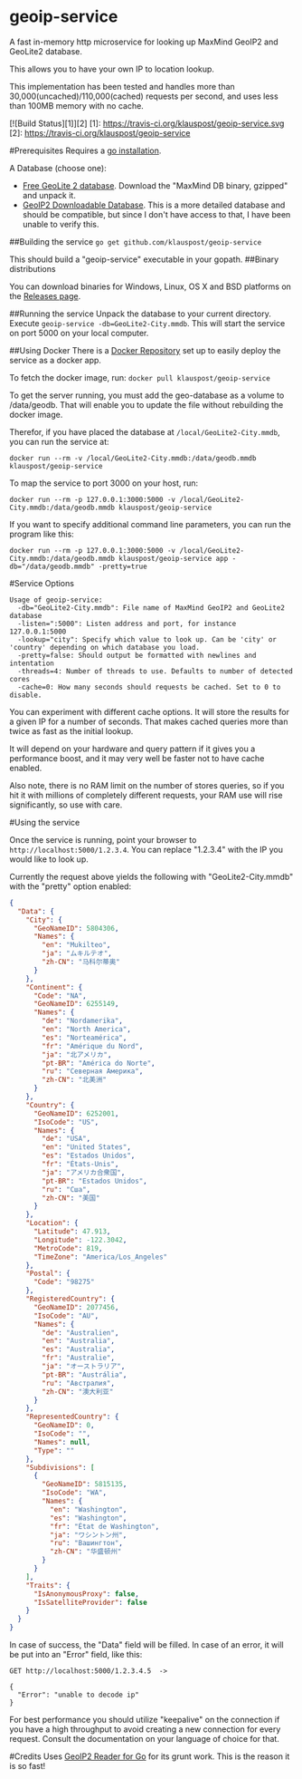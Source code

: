 geoip-service
=============

A fast in-memory http microservice for looking up MaxMind GeoIP2 and GeoLite2 database.

This allows you to have your own IP to location lookup.

This implementation has been tested and handles more than 30,000(uncached)/110,000(cached) requests per second, and uses less than 100MB memory with no cache.

[![Build Status][1]][2]
[1]: https://travis-ci.org/klauspost/geoip-service.svg
[2]: https://travis-ci.org/klauspost/geoip-service

#Prerequisites
Requires a [go installation](https://golang.org/dl/).

A Database (choose one):
* [Free GeoLite 2 database](http://dev.maxmind.com/geoip/geoip2/geolite2/). Download the "MaxMind DB binary, gzipped" and unpack it.
* [GeoIP2 Downloadable Database](http://dev.maxmind.com/geoip/geoip2/downloadable/). This is a more detailed database and should be compatible, but since I don't have access to that, I have been unable to verify this.

##Building the service
```go get github.com/klauspost/geoip-service```

This should build a "geoip-service" executable in your gopath.
##Binary distributions

You can download binaries for Windows, Linux, OS X and BSD platforms on the [Releases page](https://github.com/klauspost/geoip-service/releases).

##Running the service
Unpack the database to your current directory. Execute ```geoip-service -db=GeoLite2-City.mmdb```. This will start the service on port 5000 on your local computer.

##Using Docker
There is a [Docker Repository](https://registry.hub.docker.com/u/klauspost/geoip-service/) set up to easily deploy the service as a docker app.

To fetch the docker image, run:
`docker pull klauspost/geoip-service`

To get the server running, you must add the geo-database as a volume to /data/geodb. That will enable you to update the file without rebuilding the docker image.

Therefor, if you have placed the database at ```/local/GeoLite2-City.mmdb```, you can run the service at:

`docker run --rm -v /local/GeoLite2-City.mmdb:/data/geodb.mmdb klauspost/geoip-service`

To map the service to port 3000 on your host, run:

`docker run --rm -p 127.0.0.1:3000:5000 -v /local/GeoLite2-City.mmdb:/data/geodb.mmdb klauspost/geoip-service`

If you want to specify additional command line parameters, you can run the program like this:

`docker run --rm -p 127.0.0.1:3000:5000 -v /local/GeoLite2-City.mmdb:/data/geodb.mmdb klauspost/geoip-service app -db="/data/geodb.mmdb" -pretty=true`


#Service Options

```
Usage of geoip-service:
  -db="GeoLite2-City.mmdb": File name of MaxMind GeoIP2 and GeoLite2 database
  -listen=":5000": Listen address and port, for instance 127.0.0.1:5000
  -lookup="city": Specify which value to look up. Can be 'city' or 'country' depending on which database you load.
  -pretty=false: Should output be formatted with newlines and intentation
  -threads=4: Number of threads to use. Defaults to number of detected cores
  -cache=0: How many seconds should requests be cached. Set to 0 to disable.
```

You can experiment with different cache options. It will store the results for a given IP for a number of seconds. That makes cached queries more than twice as fast as the initial lookup.

It will depend on your hardware and query pattern if it gives you a performance boost, and it may very well be faster not to have cache enabled. 

Also note, there is no RAM limit on the number of stores queries, so if you hit it with millions of completely different requests, your RAM use will rise significantly, so use with care.

#Using the service

Once the service is running, point your browser to `http://localhost:5000/1.2.3.4`. You can replace "1.2.3.4" with the IP you would like to look up.

Currently the request above yields the following with "GeoLite2-City.mmdb" with the "pretty" option enabled:

```JSON
{
  "Data": {
    "City": {
      "GeoNameID": 5804306,
      "Names": {
        "en": "Mukilteo",
        "ja": "ムキルテオ",
        "zh-CN": "马科尔蒂奥"
      }
    },
    "Continent": {
      "Code": "NA",
      "GeoNameID": 6255149,
      "Names": {
        "de": "Nordamerika",
        "en": "North America",
        "es": "Norteamérica",
        "fr": "Amérique du Nord",
        "ja": "北アメリカ",
        "pt-BR": "América do Norte",
        "ru": "Северная Америка",
        "zh-CN": "北美洲"
      }
    },
    "Country": {
      "GeoNameID": 6252001,
      "IsoCode": "US",
      "Names": {
        "de": "USA",
        "en": "United States",
        "es": "Estados Unidos",
        "fr": "États-Unis",
        "ja": "アメリカ合衆国",
        "pt-BR": "Estados Unidos",
        "ru": "Сша",
        "zh-CN": "美国"
      }
    },
    "Location": {
      "Latitude": 47.913,
      "Longitude": -122.3042,
      "MetroCode": 819,
      "TimeZone": "America/Los_Angeles"
    },
    "Postal": {
      "Code": "98275"
    },
    "RegisteredCountry": {
      "GeoNameID": 2077456,
      "IsoCode": "AU",
      "Names": {
        "de": "Australien",
        "en": "Australia",
        "es": "Australia",
        "fr": "Australie",
        "ja": "オーストラリア",
        "pt-BR": "Austrália",
        "ru": "Австралия",
        "zh-CN": "澳大利亚"
      }
    },
    "RepresentedCountry": {
      "GeoNameID": 0,
      "IsoCode": "",
      "Names": null,
      "Type": ""
    },
    "Subdivisions": [
      {
        "GeoNameID": 5815135,
        "IsoCode": "WA",
        "Names": {
          "en": "Washington",
          "es": "Washington",
          "fr": "État de Washington",
          "ja": "ワシントン州",
          "ru": "Вашингтон",
          "zh-CN": "华盛顿州"
        }
      }
    ],
    "Traits": {
      "IsAnonymousProxy": false,
      "IsSatelliteProvider": false
    }
  }
}
```

In case of success, the "Data" field will be filled. In case of an error, it will be put into an "Error" field, like this:

```
GET http://localhost:5000/1.2.3.4.5  ->

{
  "Error": "unable to decode ip"
}
```

For best performance you should utilize "keepalive" on the connection if you have a high throughput to avoid creating a new connection for every request. Consult the documentation on your language of choice for that.

#Credits
Uses  [GeoIP2 Reader for Go](https://github.com/oschwald/geoip2-golang) for its grunt work. This is the reason it is so fast!
